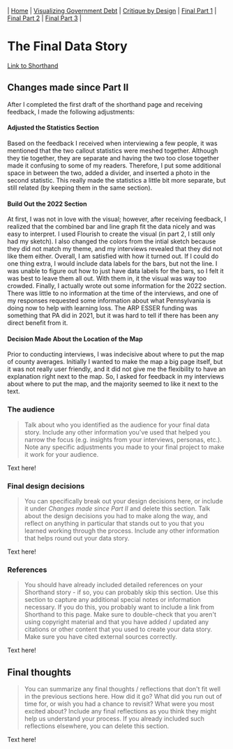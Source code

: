 |  [Home](https://katherinerstancil.github.io/stancil-portfolio/) |  [Visualizing Government Debt](visualing-gov-debt) |  [Critique by Design](critique_by_design) |  [Final Part 1](part1_final) |  [Final Part 2](Part_2) |  [Final Part 3](part_3) |
# The Final Data Story
[Link to Shorthand](https://carnegiemellon.shorthandstories.com/d1afb295-ebe8-41a2-a40a-b165ea389af4/index.html)

## Changes made since Part II
After I completed the first draft of the shorthand page and receiving feedback, I made the following adjustments:

#### Adjusted the Statistics Section
Based on the feedback I received when interviewing a few people, it was mentioned that the two callout statistics were meshed together. Although they tie together, they are separate and having the two too close together made it confusing to some of my readers. Therefore, I put some additional space in between the two, added a divider, and inserted a photo in the second statistic. This really made the statistics a little bit more separate, but still related (by keeping them in the same section).

#### Build Out the 2022 Section
At first, I was not in love with the visual; however, after receiving feedback, I realized that the combined bar and line graph fit the data nicely and was easy to interpret. I used Flourish to create the visual (in part 2, I still only had my sketch). I also changed the colors from the intial sketch because they did not match my theme, and my interviews revealed that they did not like them either. Overall, I am satisfied with how it turned out. If I could do one thing extra, I would include data labels for the bars, but not the line. I was unable to figure out how to just have data labels for the bars, so I felt it was best to leave them all out. With them in, it the visual was way too crowded. Finally, I actually wrote out some information for the 2022 section. There was little to no information at the time of the interviews, and one of my responses requested some information about what Pennsylvania is doing now to help with learning loss. The ARP ESSER funding was something that PA did in 2021, but it was hard to tell if there has been any direct benefit from it.

#### Decision Made About the Location of the Map
Prior to conducting interviews, I was indecisive about where to put the map of county averages. Initially I wanted to make the map a big page itself, but it was not really user friendly, and it did not give me the flexibility to have an explanation right next to the map. So, I asked for feedback in my interviews about where to put the map, and the majority seemed to like it next to the text.

### The audience
> Talk about who you identified as the audience for your final data story.  Include any other information you've used that helped you narrow the focus (e.g. insights from your interviews, personas, etc.).  Note any specific adjustments you made to your final project to make it work for your audience.

Text here!

### Final design decisions
> You can specifically break out your design decisions here, or include it under *Changes made since Part II* and delete this section. Talk about the design decisions you had to make along the way, and reflect on anything in particular that stands out to you that you learned working through the process.  Include any other information that helps round out your data story. 

Text here!

### References
> You should have already included detailed references on your Shorthand story - if so, you can probably skip this section.  Use this section to capture any additional special notes or information necessary.  If you do this, you probably want to include a link from Shorthand to this page. Make sure to double-check that you aren't using copyright material and that you have added / updated any citations or other content that you used to create your data story.  Make sure you have cited external sources correctly. 

Text here!

## Final thoughts
> You can summarize any final thoughts / reflections that don't fit well in the previous sections here.  How did it go?  What did you run out of time for, or wish you had a chance to revisit?  What were you most excited about?  Include any final reflections as you think they might help us understand your process.  If you already included such reflections elsewhere, you can delete this section. 

Text here!
